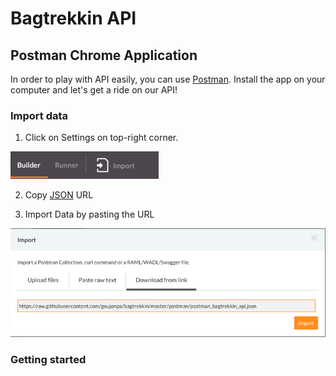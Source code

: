 # Bagtrekkin API

## Postman Chrome Application

In order to play with API easily, you can use [Postman](https://www.getpostman.com). Install the app on your computer and let's get a ride on our API!

### Import data

1. Click on Settings on top-right corner.

![Postman Settings](https://raw.githubusercontent.com/goujonpa/bagtrekkin/master/documentation/img/postman_1_import.png)

2. Copy [JSON](https://raw.githubusercontent.com/goujonpa/bagtrekkin/master/documentation/files/postman_bagtrekkin_api.json) URL

3. Import Data by pasting the URL

![Postman Settings](https://raw.githubusercontent.com/goujonpa/bagtrekkin/master/documentation/img/postman_2_paste.png)

### Getting started

